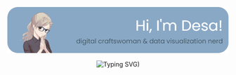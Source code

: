 [![Header](./github-header.png)](https://desamaia.github.io/DesaPortfolio/)
<p align="center">
  <img src="https://readme-typing-svg.herokuapp.com?font=Poppins&size=24&pause=1000&color=435762&center=true&vCenter=true&width=800&height=30&lines=data+visualization+consultant+based+in+Germany;clear+communication+of+data+insights;or+a+more+artistic+approach;stand-out+visuals+for+research+groups+and+data+driven+organisations" alt="Typing SVG)">
</p>
